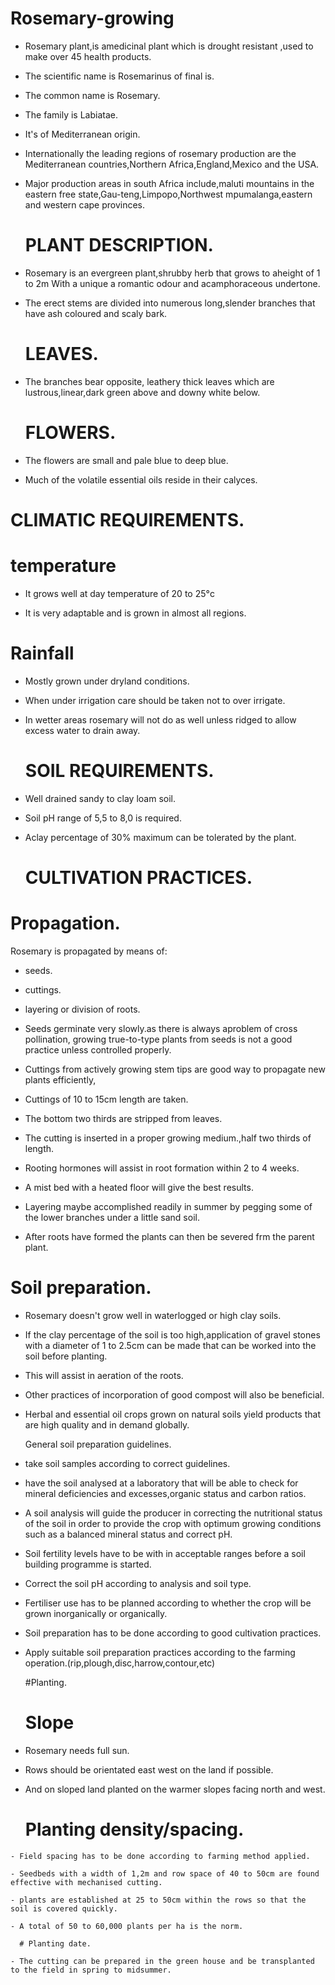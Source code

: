 # Rosemary-growing

 - Rosemary plant,is amedicinal plant which is drought resistant ,used to make over 45 health products.

 - The scientific name is Rosemarinus of final is.

 - The common name is Rosemary.

 - The family is Labiatae.

 - It's of Mediterranean origin.

 - Internationally the leading regions of rosemary production are the Mediterranean countries,Northern Africa,England,Mexico and the USA.

 - Major production areas in south Africa include,maluti mountains in the eastern free state,Gau-teng,Limpopo,Northwest mpumalanga,eastern and western cape provinces.

   # PLANT DESCRIPTION.

 - Rosemary is an evergreen plant,shrubby herb that grows to aheight of 1 to 2m
With a unique a romantic odour and acamphoraceous undertone.

 - The erect stems are divided into numerous long,slender branches that have ash coloured and scaly bark.

   # LEAVES.

 - The branches bear opposite, leathery thick leaves which are lustrous,linear,dark green above and downy white below.

   # FLOWERS.

 - The flowers are small and pale blue to deep blue.

 - Much of the volatile essential oils reside in their calyces.

# CLIMATIC REQUIREMENTS.

 # temperature
 
 - It grows well at day temperature of 20 to 25°c
 
 - It is very adaptable and is grown in almost all regions.

 # Rainfall

 - Mostly grown under dryland conditions.
 
 - When under irrigation care should be taken not to over irrigate.
 
 - In wetter areas rosemary will not do as well unless ridged to allow excess water to drain away.
 
   # SOIL REQUIREMENTS.

 - Well drained sandy to clay loam soil.
 
 - Soil pH range of 5,5 to 8,0 is required.
 
 - Aclay percentage of 30% maximum can be tolerated by the plant.
 
   # CULTIVATION PRACTICES.

 # Propagation.
  
  Rosemary is propagated by means of:

 - seeds.

 - cuttings.

 - layering or division of roots.

 - Seeds germinate very slowly.as there is always aproblem of cross pollination, growing true-to-type plants from seeds is not a good practice unless controlled properly.
 
 
 - Cuttings from actively growing stem tips are good way to propagate new plants efficiently,
 
 - Cuttings of 10 to 15cm length are taken.
 
 - The bottom two thirds are stripped from leaves.
 
 - The cutting is inserted in a proper growing medium.,half two thirds of length.
 
 - Rooting hormones will assist in root formation within 2 to 4 weeks.
 
 - A mist bed with a heated floor will give the best results.

 - Layering maybe accomplished readily in summer by pegging some of the lower branches under a little sand soil.
 
 - After roots have formed the plants can then be severed frm the parent plant.

  # Soil preparation.
   
  -  Rosemary doesn't grow well in waterlogged or high clay soils.
   
  - If the clay percentage of the soil is too high,application of gravel stones with a diameter of 1 to 2.5cm can be made that can be worked into the soil before planting.
   
  - This will assist in aeration of the roots.
   
  - Other practices of incorporation of good compost will also be beneficial.
   
  - Herbal and essential oil crops grown on natural soils yield products that are high quality and in demand globally.
   
    General soil preparation guidelines.

  - take soil samples according to correct guidelines.
  
  - have the soil analysed at a laboratory that will be able to check for mineral deficiencies and excesses,organic status and carbon ratios.
  
  - A soil analysis will guide the producer in correcting the nutritional status of the soil in order to provide the crop with optimum growing conditions such as a balanced mineral status and correct pH.
  
  - Soil fertility levels have to be with in acceptable ranges before a soil building programme is started.
  
  - Correct the soil pH according to analysis and soil type.
   
  - Fertiliser use has to be planned according to whether the crop will be grown inorganically or organically.
 
  - Soil preparation has to be done according to good cultivation practices.
  
  - Apply suitable soil preparation practices according to the farming operation.(rip,plough,disc,harrow,contour,etc)
 
    #Planting.
     
     # Slope
      
   -  Rosemary needs full sun.
    
   -  Rows should be orientated east west on the land if possible.
    
   -  And on sloped land planted on the warmer slopes facing north and west.
      
      # Planting density/spacing.
    
    - Field spacing has to be done according to farming method applied.
    
    - Seedbeds with a width of 1,2m and row space of 40 to 50cm are found effective with mechanised cutting.
    
    - plants are established at 25 to 50cm within the rows so that the soil is covered quickly.
    
    - A total of 50 to 60,000 plants per ha is the norm.
      
      # Planting date.
    
    - The cutting can be prepared in the green house and be transplanted to the field in spring to midsummer.
